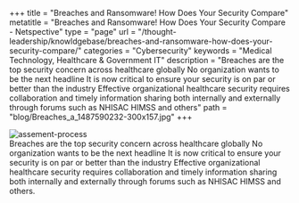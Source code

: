 +++
title = "Breaches and Ransomware! How Does Your Security Compare"
metatitle = "Breaches and Ransomware! How Does Your Security Compare - Netspective"
type = "page"
url = "/thought-leadership/knowldgebase/breaches-and-ransomware-how-does-your-security-compare/"
categories = "Cybersecurity"
keywords = "Medical Technology, Healthcare & Government IT"
description = "Breaches are the top security concern across healthcare globally No organization wants to be the next headline It is now critical to ensure your security is on par or better than the industry Effective organizational healthcare security requires collaboration and timely information sharing both internally and externally through forums such as NHISAC HIMSS and others"
path =  "blog/Breaches_a_1487590232-300x157.jpg" 
+++

 ![assement-process](/blog/Breaches_a_1487590232-300x157.jpg#center) </br>
  Breaches are the top security concern across healthcare globally No organization wants to be the next headline It is now critical to ensure your security is on par or better than the industry Effective organizational healthcare security requires collaboration and timely information sharing both internally and externally through forums such as NHISAC HIMSS and others.